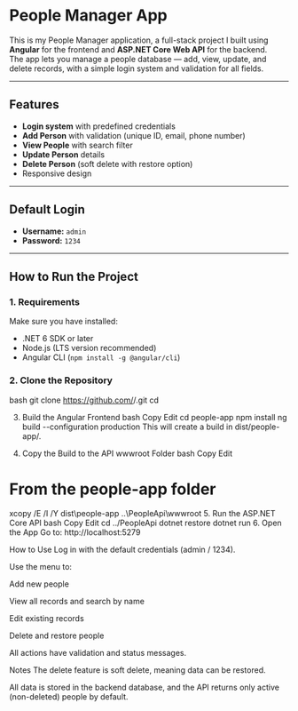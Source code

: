 # People Manager App

This is my People Manager application, a full-stack project I built using **Angular** for the frontend and **ASP.NET Core Web API** for the backend.  
The app lets you manage a people database — add, view, update, and delete records, with a simple login system and validation for all fields.

---

## Features
- **Login system** with predefined credentials
- **Add Person** with validation (unique ID, email, phone number)
- **View People** with search filter
- **Update Person** details
- **Delete Person** (soft delete with restore option)
- Responsive design

---

## Default Login
- **Username:** `admin`  
- **Password:** `1234`

---

## How to Run the Project

### 1. Requirements
Make sure you have installed:
- .NET 6 SDK or later
- Node.js (LTS version recommended)
- Angular CLI (`npm install -g @angular/cli`)


### 2. Clone the Repository
bash
git clone https://github.com/<your-username>/<your-repo>.git
cd <your-repo>

3. Build the Angular Frontend
bash
Copy
Edit
cd people-app
npm install
ng build --configuration production
This will create a build in dist/people-app/.

4. Copy the Build to the API wwwroot Folder
bash
Copy
Edit
# From the people-app folder
xcopy /E /I /Y dist\people-app ..\PeopleApi\wwwroot
5. Run the ASP.NET Core API
bash
Copy
Edit
cd ../PeopleApi
dotnet restore
dotnet run
6. Open the App
Go to:
http://localhost:5279

How to Use
Log in with the default credentials (admin / 1234).

Use the menu to:

Add new people

View all records and search by name

Edit existing records

Delete and restore people

All actions have validation and status messages.

Notes
The delete feature is soft delete, meaning data can be restored.

All data is stored in the backend database, and the API returns only active (non-deleted) people by default.
